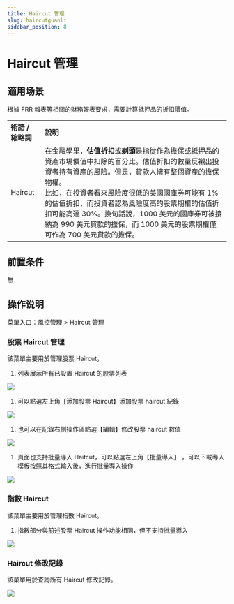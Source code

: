 ```yaml
---
title: Haircut 管理
slug: haircutguanli
sidebar_position: 8
---
```



# Haircut 管理

## 適用场景

根據 FRR 報表等相關的財務報表要求，需要計算抵押品的折扣價值。

|   |   |
|---|---|
|**術語 / 縮略詞**|**說明**|
|Haircut|在金融學里，**估值折扣**或**剃頭**是指從作為擔保或抵押品的資產市場價值中扣除的百分比。估值折扣的數量反襯出投資者持有資產的風險。但是，貸款人擁有整個資產的擔保物權。​<br/>比如，在投資者看來風險度很低的美國國庫券可能有 1% 的估值折扣，而投資者認為風險度高的股票期權的估值折扣可能高達 30%。換句話說，1000 美元的國庫券可被接納為 990 美元貸款的擔保，而 1000 美元的股票期權僅可作為 700 美元貸款的擔保。|

## 前置条件

無

## 操作说明

菜單入口：風控管理  &gt; Haircut 管理

### 股票 Haircut 管理

該菜單主要用於管理股票 Haircut。

1. 列表展示所有已設置 Haircut 的股票列表

<img src="/assets/G2QLbTWqQoGy8yxR7E0cU46EnOf.png"/>

1. 可以點選左上角【添加股票 Haircut】添加股票 haircut 紀錄

<img src="/assets/SjkJbcj6yoIv6IxFfzbcVf1qneb.png"/>

1. 也可以在記錄右側操作區點選【編輯】修改股票 haircut 數值

<img src="/assets/RXHCb4QvNofMQBxCsiScjFWVnsc.png"/>

1. 頁面也支持批量導入 Haitcut，可以點選左上角【批量導入】 ，可以下載導入模板按照其格式輸入後，進行批量導入操作

<img src="/assets/B2qkbewyPoIYkqxOV5lciBvbnmh.png"/>

### 指數 Haircut

該菜單主要用於管理指數 Haircut。

1. 指數部分與前述股票 Haircut 操作功能相同，但不支持批量導入

<img src="/assets/OZw5br1kgoKdgGxc3jIcslyHnBc.png"/>

### Haircut 修改記錄

該菜單用於查詢所有 Haircut 修改記錄。

<img src="/assets/MrQGblTujoMbfixqg2QcEiJ4nVf.png"/>


